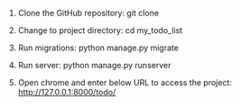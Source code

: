 1. Clone the GitHub repository:
   git clone

2. Change to project directory:
   cd my_todo_list

3. Run migrations:
   python manage.py migrate

4. Run server:
   python manage.py runserver

5. Open chrome and enter below URL to access the project: http://127.0.0.1:8000/todo/

